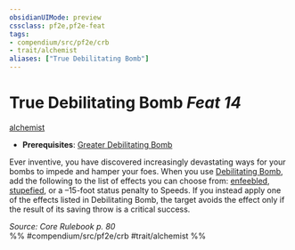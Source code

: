 ```yaml
---
obsidianUIMode: preview
cssclass: pf2e,pf2e-feat
tags:
- compendium/src/pf2e/crb
- trait/alchemist
aliases: ["True Debilitating Bomb"]
---
```

# True Debilitating Bomb  *Feat 14*  
[alchemist](../../Rules/traits/alchemist.md)  

- **Prerequisites**: [Greater Debilitating Bomb](greater-debilitating-bomb.md)

Ever inventive, you have discovered increasingly devastating ways for your bombs to impede and hamper your foes. When you use [Debilitating Bomb](debilitating-bomb.md), add the following to the list of effects you can choose from: [enfeebled](../../Rules/conditions.md#Enfeebled), [stupefied](../../Rules/conditions.md#Stupefied), or a –15-foot status penalty to Speeds. If you instead apply one of the effects listed in Debilitating Bomb, the target avoids the effect only if the result of its saving throw is a critical success.

*Source: Core Rulebook p. 80*  
%% #compendium/src/pf2e/crb #trait/alchemist %%